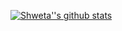 [![Shweta''s github stats](https://github-readme-stats.vercel.app/api?username=shweta-yadav15)](https://github.com/anuraghazra/github-readme-stats)

